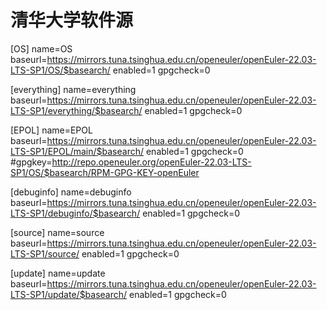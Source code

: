 # 清华大学软件源
[OS]
name=OS
baseurl=https://mirrors.tuna.tsinghua.edu.cn/openeuler/openEuler-22.03-LTS-SP1/OS/$basearch/
enabled=1
gpgcheck=0

[everything]
name=everything
baseurl=https://mirrors.tuna.tsinghua.edu.cn/openeuler/openEuler-22.03-LTS-SP1/everything/$basearch/
enabled=1
gpgcheck=0

[EPOL]
name=EPOL
baseurl=https://mirrors.tuna.tsinghua.edu.cn/openeuler/openEuler-22.03-LTS-SP1/EPOL/main/$basearch/
enabled=1
gpgcheck=0
#gpgkey=http://repo.openeuler.org/openEuler-22.03-LTS-SP1/OS/$basearch/RPM-GPG-KEY-openEuler

[debuginfo]
name=debuginfo
baseurl=https://mirrors.tuna.tsinghua.edu.cn/openeuler/openEuler-22.03-LTS-SP1/debuginfo/$basearch/
enabled=1
gpgcheck=0

[source]
name=source
baseurl=https://mirrors.tuna.tsinghua.edu.cn/openeuler/openEuler-22.03-LTS-SP1/source/
enabled=1
gpgcheck=0

[update]
name=update
baseurl=https://mirrors.tuna.tsinghua.edu.cn/openeuler/openEuler-22.03-LTS-SP1/update/$basearch/
enabled=1
gpgcheck=0

